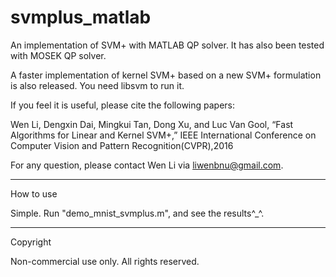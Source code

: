 # svmplus_matlab
An implementation of SVM+ with MATLAB QP solver. It has also been tested with MOSEK QP solver. 

A faster implementation of kernel SVM+ based on a new SVM+ formulation is also released. You need libsvm to run it.

If you feel it is useful, please cite the following papers:

Wen Li, Dengxin Dai, Mingkui Tan, Dong Xu, and Luc Van Gool, “Fast Algorithms for Linear and Kernel SVM+,” IEEE International Conference on Computer Vision and Pattern Recognition(CVPR),2016

For any question, please contact Wen Li via liwenbnu@gmail.com. 

------------------------
How to use

Simple. Run "demo_mnist_svmplus.m", and see the results^_^.

------------------------
Copyright

Non-commercial use only. All rights reserved. 
